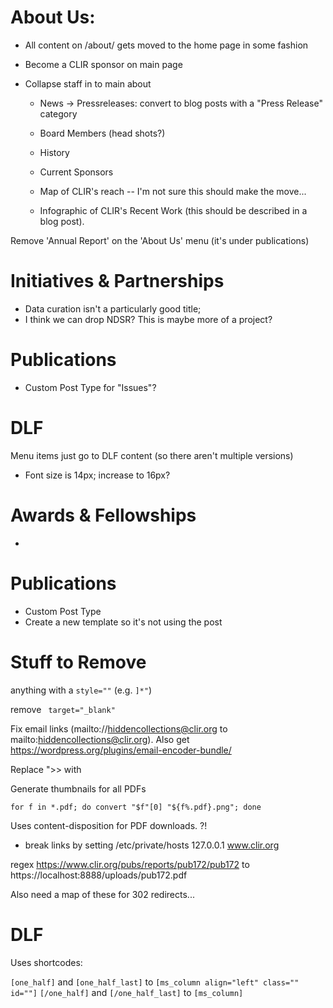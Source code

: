 # About Us:

- All content on /about/ gets moved to the home page in some fashion
- Become a CLIR sponsor on main page
- Collapse staff in to main about

  - News -> Pressreleases: convert to blog posts with a "Press Release"
    category

  - Board Members (head shots?)
  - History
  - Current Sponsors
  - Map of CLIR's reach -- I'm not sure this should make the move...
  - Infographic of CLIR's Recent Work (this should be described in a
    blog post).

Remove 'Annual Report' on the 'About Us' menu (it's under publications)

# Initiatives & Partnerships

- Data curation isn't a particularly good title;
- I think we can drop NDSR? This is maybe more of a project?

# Publications

- Custom Post Type for "Issues"?


# DLF

Menu items just go to DLF content (so there aren't multiple versions)

- Font size is 14px; increase to 16px?

# Awards & Fellowships

-

# Publications

- Custom Post Type
- Create a new template so it's not using the post 

# Stuff to Remove

<div id="articleHeader"></div>

anything with a `style=""` (e.g. `]*"`)

remove ` target="_blank"`

Fix email links (mailto://hiddencollections@clir.org to
mailto:hiddencollections@clir.org). Also get https://wordpress.org/plugins/email-encoder-bundle/

Replace "&gt;&gt; with <i class="fa fa-angle-double-right" aria-hidden="true"></i>

Generate thumbnails for all PDFs

```
for f in *.pdf; do convert "$f"[0] "${f%.pdf}.png"; done
```

Uses content-disposition for PDF downloads. ?!

- break links by setting /etc/private/hosts 127.0.0.1 www.clir.org

regex https://www.clir.org/pubs/reports/pub172/pub172 to
https://localhost:8888/uploads/pub172.pdf

Also need a map of these for 302 redirects...

# DLF

Uses shortcodes:

`[one_half]` and `[one_half_last]` to `[ms_column align="left" class="" id=""]`
`[/one_half]` and `[/one_half_last]` to `[ms_column]`
